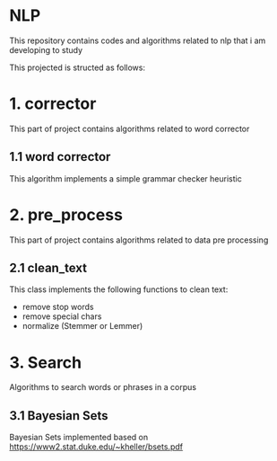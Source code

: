 # NLP

This repository contains codes and algorithms related to nlp that i am developing to study

This projected is structed as follows:

# 1. corrector
This part of project contains algorithms related to word corrector
## 1.1 word corrector
This algorithm implements a simple grammar checker heuristic
# 2. pre_process
This part of project contains algorithms related to data pre processing
## 2.1 clean_text
This class implements the following functions to clean text:
- remove stop words
- remove special chars
- normalize (Stemmer or Lemmer)
# 3. Search
Algorithms to search words or phrases in a corpus
## 3.1 Bayesian Sets
Bayesian Sets implemented based on https://www2.stat.duke.edu/~kheller/bsets.pdf
